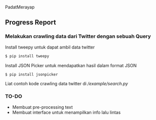 PadatMerayap

## Progress Report

### Melakukan crawling data dari Twitter dengan sebuah Query

Install tweepy untuk dapat ambil data twitter
```sh
$ pip install tweepy
```

Install JSON Picker untuk mendapatkan hasil dalam format JSON
```sh
$ pip install jsonpicker
```

Liat contoh kode crawling data twitter di */example/search.py*

### TO-DO

- Membuat pre-processing text
- Membuat interface untuk menampilkan info lalu lintas